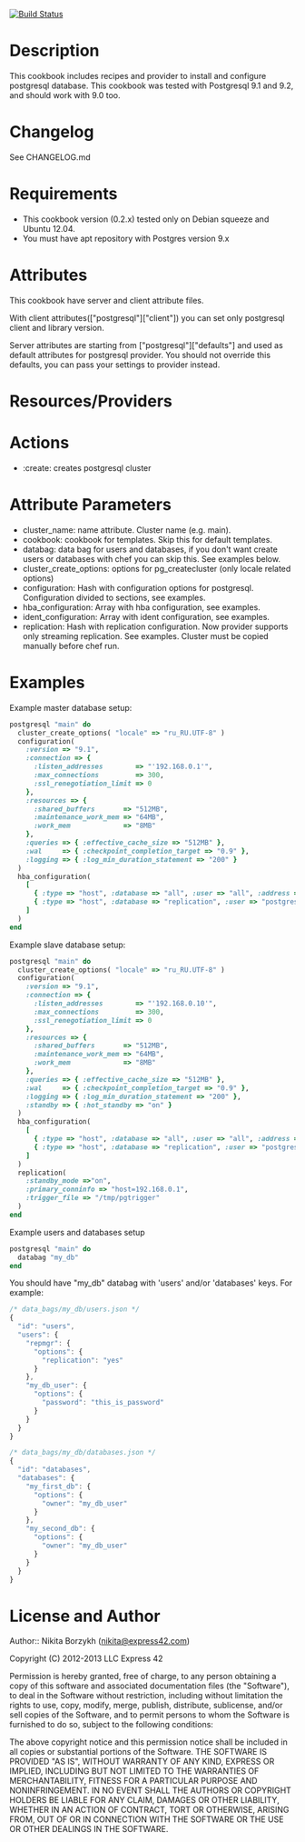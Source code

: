 [![Build Status](https://travis-ci.org/express42-cookbooks/postgresql.svg?branch=new_era)](https://travis-ci.org/express42-cookbooks/postgresql)

Description
===========
This cookbook includes recipes and provider to install and configure postgresql database. This cookbook was tested with Postgresql 9.1 and 9.2, and should work with 9.0 too.

Changelog
=========
See CHANGELOG.md

Requirements
============
- This cookbook version (0.2.x) tested only on Debian squeeze and Ubuntu 12.04.
- You must have apt repository with Postgres version 9.x

Attributes
==========
This cookbook have server and client attribute files.

With client attributes(["postgresql"]["client"]) you can set only postgresql client and library version.

Server attributes are starting from ["postgresql"]["defaults"] and used as default attributes for postgresql provider. You should not override this defaults, you can pass your settings to provider instead.

Resources/Providers
===================
# Actions
- :create: creates postgresql cluster

# Attribute Parameters

- cluster_name: name attribute. Cluster name (e.g. main).
- cookbook: cookbook for templates. Skip this for default templates.
- databag: data bag for users and databases, if you don't want create users or databases with chef you can skip this. See examples below.
- cluster_create_options: options for pg_createcluster (only locale related options)
- configuration: Hash with configuration options for postgresql. Configuration divided to sections, see examples.
- hba_configuration: Array with hba configuration, see examples.
- ident_configuration: Array with ident configuration, see examples.
- replication: Hash with replication configuration. Now provider supports only streaming replication. See examples. Cluster must be copied manually before chef run.

Examples
========
Example master database setup:

```ruby
postgresql "main" do
  cluster_create_options( "locale" => "ru_RU.UTF-8" )
  configuration(
    :version => "9.1",
    :connection => {
      :listen_addresses        => "'192.168.0.1'",
      :max_connections         => 300,
      :ssl_renegotiation_limit => 0
    },
    :resources => {
      :shared_buffers       => "512MB",
      :maintenance_work_mem => "64MB",
      :work_mem             => "8MB"
    },
    :queries => { :effective_cache_size => "512MB" },
    :wal     => { :checkpoint_completion_target => "0.9" },
    :logging => { :log_min_duration_statement => "200" }
  )
  hba_configuration(
    [
      { :type => "host", :database => "all", :user => "all", :address => "192.168.0.0/24", :method => "md5" },
      { :type => "host", :database => "replication", :user => "postgres", :address => "192.168.0.10/32", :method => "trust" }
    ]
  )
end
```

Example slave database setup:

```ruby
postgresql "main" do
  cluster_create_options( "locale" => "ru_RU.UTF-8" )
  configuration(
    :version => "9.1",
    :connection => {
      :listen_addresses        => "'192.168.0.10'",
      :max_connections         => 300,
      :ssl_renegotiation_limit => 0
    },
    :resources => {
      :shared_buffers       => "512MB",
      :maintenance_work_mem => "64MB",
      :work_mem             => "8MB"
    },
    :queries => { :effective_cache_size => "512MB" },
    :wal     => { :checkpoint_completion_target => "0.9" },
    :logging => { :log_min_duration_statement => "200" },
    :standby => { :hot_standby => "on" }
  )
  hba_configuration(
    [
      { :type => "host", :database => "all", :user => "all", :address => "192.168.0.0/24", :method => "md5" },
      { :type => "host", :database => "replication", :user => "postgres", :address => "192.168.0.10/32", :method => "trust" }
    ]
  )
  replication(
    :standby_mode =>"on",
    :primary_conninfo => "host=192.168.0.1",
    :trigger_file => "/tmp/pgtrigger"
  )
end
```

Example users and databases setup

```ruby
postgresql "main" do
  databag "my_db"
end
```

You should have "my_db" databag with 'users' and/or 'databases' keys. For example:

```javascript
/* data_bags/my_db/users.json */
{
  "id": "users",
  "users": {
    "repmgr": {
      "options": {
        "replication": "yes"
      }
    },
    "my_db_user": {
      "options": {
        "password": "this_is_password"
      }
    }
  }
}
```

```javascript
/* data_bags/my_db/databases.json */
{
  "id": "databases",
  "databases": {
    "my_first_db": {
      "options": {
        "owner": "my_db_user"
      }
    },
    "my_second_db": {
      "options": {
        "owner": "my_db_user"
      }
    }
  }
}
```

License and Author
==================

Author:: Nikita Borzykh (<nikita@express42.com>)

Copyright (C) 2012-2013 LLC Express 42

Permission is hereby granted, free of charge, to any person obtaining a copy of
this software and associated documentation files (the "Software"), to deal in
the Software without restriction, including without limitation the rights to
use, copy, modify, merge, publish, distribute, sublicense, and/or sell copies
of the Software, and to permit persons to whom the Software is furnished to do
so, subject to the following conditions:

The above copyright notice and this permission notice shall be included in all
copies or substantial portions of the Software.
THE SOFTWARE IS PROVIDED "AS IS", WITHOUT WARRANTY OF ANY KIND, EXPRESS OR IMPLIED, INCLUDING BUT NOT LIMITED TO THE WARRANTIES OF MERCHANTABILITY, FITNESS FOR A PARTICULAR PURPOSE AND NONINFRINGEMENT. IN NO EVENT SHALL THE AUTHORS OR COPYRIGHT HOLDERS BE LIABLE FOR ANY CLAIM, DAMAGES OR OTHER LIABILITY, WHETHER IN AN ACTION OF CONTRACT, TORT OR OTHERWISE, ARISING FROM, OUT OF OR IN CONNECTION WITH THE SOFTWARE OR THE USE OR OTHER DEALINGS IN THE SOFTWARE.
